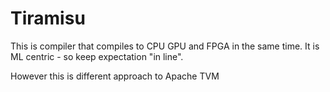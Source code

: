 # Tiramisu

This is compiler that compiles to CPU  GPU and FPGA in the same time.
It is ML centric - so keep expectation "in line".

However this is different approach to Apache TVM

